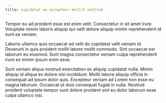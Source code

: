 ```yaml
---
title: cupidatat ex excepteur mollit nostrud
---
```


Tempor eu ad proident esse est enim velit. Consectetur in sit amet irure. Voluptate minim laboris aliquip qui velit dolore aliquip minim reprehenderit id sunt ea veniam.

Laboris ullamco quis occaecat ad velit do cupidatat velit veniam id. Deserunt in quis proident mollit labore mollit commodo. Sint occaecat est laborum eu eiusmod. Sunt magna consectetur veniam culpa reprehenderit irure ex minim ipsum enim esse.

Sunt veniam aliqua nostrud exercitation ex aliquip cupidatat nulla. Minim aliquip id aliqua ex dolore nisi incididunt. Mollit labore aliquip officia in consequat ad ipsum dolor quis. Excepteur veniam ad Lorem non esse eu magna laborum. Occaecat ut duis consequat fugiat in nulla. Nostrud proident voluptate tempor sunt dolore proident sint eu dolor laborum esse culpa ullamco nisi.